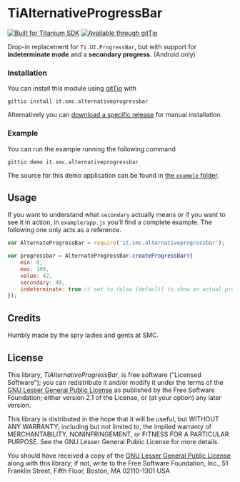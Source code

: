 TiAlternativeProgressBar
========================

[![Built for Titanium SDK][ti-badge]][ti]
[![Available through gitTio][gittio-badge]][gittio-page]

[ti-badge]: http://www-static.appcelerator.com/badges/titanium-git-badge-sq.png
[ti]: http://www.appcelerator.com/titanium/
[gittio-badge]: http://gitt.io/badge.png
[gittio-page]: http://gitt.io/component/it.smc.alternativeprogressbar

Drop-in replacement for `Ti.UI.ProgressBar`, but with support for **indeterminate mode** and a
**secondary progress**. (Android only)

### Installation

You can install this module using [gitTio][gittio-cli] with

    gittio install it.smc.alternativeprogressbar

Alternatively you can [download a specific release][rls] for manual installation.

[rls]: https://github.com/smclab/TiAlternativeProgressBar/releases
[gittio-cli]: http://gitt.io/cli

### Example

You can run the example running the following command

    gittio demo it.smc.alternativeprogressbar

The source for this demo application can be found in [the `example` folder][exm].

[exm]: https://github.com/smclab/TiAlternativeProgressBar/tree/master/example


Usage
-----

If you want to understand what `secondary` actually means or if you want to see it in action,
in `example/app.js` you’ll find a complete example. The following one only acts as a reference.

```js
var AlternateProgressBar = require('it.smc.alternativeprogressbar');

var progressbar = AlternateProgressBar.createProgressBar({
    min: 0,
    max: 100,
    value: 42,
    secondary: 49,
    indeterminate: true // set to false (default) to show an actual progress
});
```

Credits
-------

Humbly made by the spry ladies and gents at SMC.

License
-------

This library, *TiAlternativeProgressBar*, is free software ("Licensed Software"); you can
redistribute it and/or modify it under the terms of the [GNU Lesser General
Public License](http://www.gnu.org/licenses/lgpl-2.1.html) as published by the
Free Software Foundation; either version 2.1 of the License, or (at your
option) any later version.

This library is distributed in the hope that it will be useful, but WITHOUT ANY
WARRANTY; including but not limited to, the implied warranty of MERCHANTABILITY,
NONINFRINGEMENT, or FITNESS FOR A PARTICULAR PURPOSE. See the GNU Lesser General
Public License for more details.

You should have received a copy of the [GNU Lesser General Public
License](http://www.gnu.org/licenses/lgpl-2.1.html) along with this library; if
not, write to the Free Software Foundation, Inc., 51 Franklin Street, Fifth
Floor, Boston, MA 02110-1301 USA
